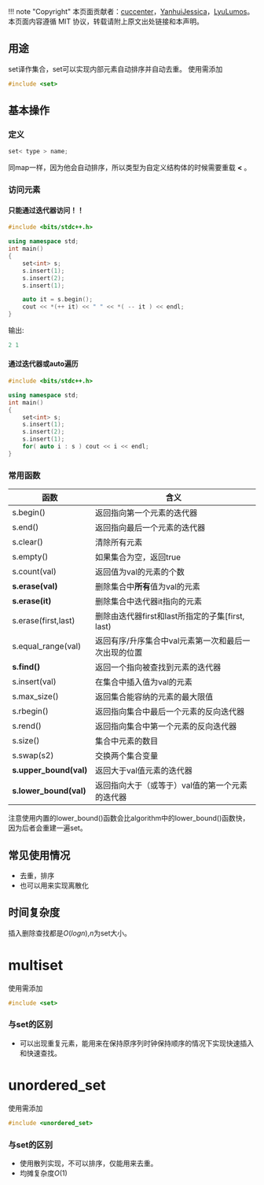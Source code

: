 !!! note "Copyright"
    本页面贡献者：[cuccenter](https://blog.csdn.net/Cross_Entropy)，[YanhuiJessica](https://github.com/YanhuiJessica)，[LyuLumos](https://github.com/LyuLumos)。
    本页面内容遵循 MIT 协议，转载请附上原文出处链接和本声明。

## 用途
set译作集合，set可以实现内部元素自动排序并自动去重。
使用需添加
```cpp 
#include <set>
```
## 基本操作
### 定义
```cpp
set< type > name;
```
同map一样，因为他会自动排序，所以类型为自定义结构体的时候需要重载 **<** 。
### 访问元素
#### 只能通过迭代器访问！！
```cpp
#include <bits/stdc++.h>

using namespace std;
int main()
{
    set<int> s;
    s.insert(1);
    s.insert(2);
    s.insert(1);

    auto it = s.begin();
    cout << *(++ it) << " " << *( -- it ) << endl;
}
```
输出:
```cpp
2 1
```
#### 通过迭代器或auto遍历
```cpp
#include <bits/stdc++.h>

using namespace std;
int main()
{
    set<int> s;
    s.insert(1);
    s.insert(2);
    s.insert(1);
    for( auto i : s ) cout << i << endl;
}
```

### 常用函数

| 函数               | 含义                                                 |
| ------------------- | ---------------------------------------------------- |
| s.begin()           | 返回指向第一个元素的迭代器                           |
| s.end()             | 返回指向最后一个元素的迭代器                         |
| s.clear()           | 清除所有元素                                         |
| s.empty()           | 如果集合为空，返回true                               |
| s.count(val)        | 返回值为val的元素的个数                              |
| **s.erase(val)**        | 删除集合中**所有**值为val的元素                      |
| **s.erase(it)**         | 删除集合中迭代器it指向的元素                         |
| s.erase(first,last) | 删除由迭代器first和last所指定的子集[first, last)     |
| s.equal_range(val)  | 返回有序/升序集合中val元素第一次和最后一次出现的位置 |
| **s.find()**            | 返回一个指向被查找到元素的迭代器                     |
| s.insert(val)       | 在集合中插入值为val的元素                            |
| s.max_size()        | 返回集合能容纳的元素的最大限值                       |
| s.rbegin()          | 返回指向集合中最后一个元素的反向迭代器               |
| s.rend()            | 返回指向集合中第一个元素的反向迭代器                 |
| s.size()            | 集合中元素的数目                                     |
| s.swap(s2)          | 交换两个集合变量                                     |
| **s.upper_bound(val)**  | 返回大于val值元素的迭代器                            |
| **s.lower_bound(val)**  | 返回指向大于（或等于）val值的第一个元素的迭代器      |


注意使用内置的lower_bound()函数会比algorithm中的lower_bound()函数快，因为后者会重建一遍set。
## 常见使用情况
* 去重，排序
* 也可以用来实现离散化
## 时间复杂度
插入删除查找都是$O(logn)$,$n$为set大小。

# multiset
使用需添加
```cpp 
#include <set>
```
### 与set的区别
* 可以出现重复元素，能用来在保持原序列时钟保持顺序的情况下实现快速插入和快速查找。
# unordered_set
使用需添加
```cpp 
#include <unordered_set>
```
### 与set的区别
* 使用散列实现，不可以排序，仅能用来去重。
* 均摊复杂度$O(1)$
